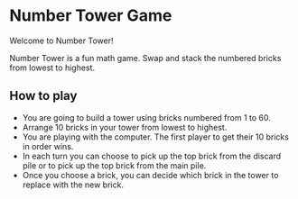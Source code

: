 # Number Tower Game
Welcome to Number Tower!

Number Tower is a fun math game.
Swap and stack the numbered bricks from lowest to highest.

## How to play
- You are going to build a tower using bricks numbered from 1 to 60.
- Arrange 10 bricks in your tower from lowest to highest.
- You are playing with the computer. The first player to get their 10 bricks in order wins.
- In each turn you can choose to pick up the top brick from the discard pile or to pick up the top brick from the main pile.
- Once you choose a brick, you can decide which brick in the tower to replace with the new brick.

